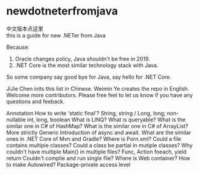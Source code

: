 # newdotneterfromjava
中文版本点这里  
this is a guide for new .NETer from Java  

Because:
1. Oracle changes policy, Java shouldn't be free in 2019.
2. .NET Core is the most similar technology stack with Java.

So some company say good bye for Java, say hello for .NET Core.

JiJie Chen inits this list in Chinese.
Weimin Ye creates the repo in English.
Welcome more contributors.
Please free feel to let us know if you have any questions and feeback.

Annotation
How to write 'static final'?
String, string / Long, long; non-nullable int, long, boolean
What is LINQ?
What is queryable?
What is the similar one in C# of HashMap?
What is the similar one in C# of ArrayList?
More strictly Generic
Introduction of async and await.
What are the similar ones in .NET Core of Mvn and Gradle? Where is Porn.xml?
Could a file contains multiple classes?
Could a class be partial in mutiple classes?
Why couldn't have multiple Main() in multiple files?
Func, Action
foeach, yield return
Couldn't complie and run single file?
Where is Web container?
How to make Autowired?
Package-private access level
